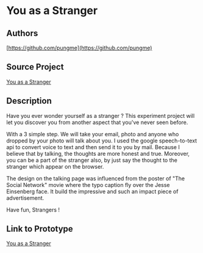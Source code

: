 # You as a Stranger

## Authors

[https://github.com/pungme](https://github.com/pungme)

## Source Project

[You as a Stranger](https://github.com/pungme/youasastranger)

## Description
Have you ever wonder yourself as a stranger ? This experiment project will let you discover you from another aspect that you've never seen before. 

With a 3 simple step. We will take your email, photo and anyone who dropped by your photo will talk about you. I used the google speech-to-text api to convert voice to text and then send it to you by mail. Because I believe that by talking, the thoughts are more honest and true. Moreover, you can be a part of the stranger also, by just say the thought to the stranger which appear on the browser. 

The design on the talking page was influenced from the poster of "The Social Network" movie where the typo caption fly over the Jesse Einsenberg face. It build the impressive and such an impact piece of advertisement.

Have fun, Strangers !

## Link to Prototype
[You as a Stranger](http://pungme.com/youasastranger)
